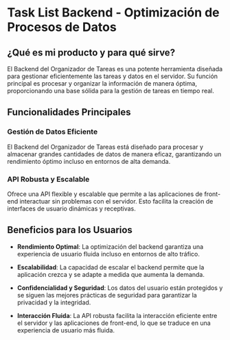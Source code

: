# Task List Backend - Optimización de Procesos de Datos

## ¿Qué es mi producto y para qué sirve?

El Backend del Organizador de Tareas es una potente herramienta diseñada para gestionar eficientemente las tareas y datos en el servidor. Su función principal es procesar y organizar la información de manera óptima, proporcionando una base sólida para la gestión de tareas en tiempo real.

## Funcionalidades Principales

### Gestión de Datos Eficiente
El Backend del Organizador de Tareas está diseñado para procesar y almacenar grandes cantidades de datos de manera eficaz, garantizando un rendimiento óptimo incluso en entornos de alta demanda.

### API Robusta y Escalable
Ofrece una API flexible y escalable que permite a las aplicaciones de front-end interactuar sin problemas con el servidor. Esto facilita la creación de interfaces de usuario dinámicas y receptivas.



## Beneficios para los Usuarios

- **Rendimiento Optimal**: La optimización del backend garantiza una experiencia de usuario fluida incluso en entornos de alto tráfico.

- **Escalabilidad**: La capacidad de escalar el backend permite que la aplicación crezca y se adapte a medida que aumenta la demanda.

- **Confidencialidad y Seguridad**: Los datos del usuario están protegidos y se siguen las mejores prácticas de seguridad para garantizar la privacidad y la integridad.

- **Interacción Fluida**: La API robusta facilita la interacción eficiente entre el servidor y las aplicaciones de front-end, lo que se traduce en una experiencia de usuario más fluida.

